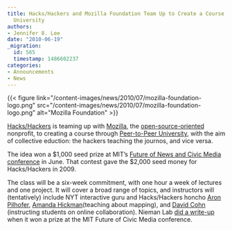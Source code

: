 ```yaml
---
title: Hacks/Hackers and Mozilla Foundation Team Up to Create a Course through Peer-to-Peer
  University
authors:
- Jennifer 8. Lee
date: "2010-06-19"
_migration:
  id: 565
  timestamp: 1486602237
categories:
- Announcements
- News
---
```


{{< figure link="/content-images/news/2010/07/mozilla-foundation-logo.png" src="/content-images/news/2010/07/mozilla-foundation-logo.png" alt="Mozilla Foundation" >}}

[Hacks/Hackers][1] is teaming up with [Mozilla][2], the [open-source-oriented][3] nonprofit, to creating a course through [Peer-to-Peer University][4], with the aim of collective eduction: the hackers teaching the journos, and vice versa.

The idea won a $1,000 seed prize at MIT&#8217;s [Future of News and Civic Media conference][5] in June. That contest gave the $2,000 seed money for Hacks/Hackers in 2009.

The class will be a six-week commitment, with one hour a week of lectures and one project. It will cover a broad range of topics, and instructors will (tentatively) include NYT interactive guru and Hacks/Hackers honcho [Aron Pilhofer][6], [Amanda Hickman][7](teaching about mapping), and [David Cohn][8] (instructing students on online collaboration). Nieman Lab [did a write-up][9] when it won a prize at the MIT Future of Civic Media conference.

 [1]: http://hackshackers.com/
 [2]: http://www.mozilla.org/
 [3]: http://www.mozilla.org/about/
 [4]: http://p2pu.org/
 [5]: http://civic.mit.edu/conference2010
 [6]: http://www.aronpilhofer.com/
 [7]: http://www.pbs.org/idealab/amanda_hickman/
 [8]: http://twitter.com/digidave
 [9]: http://www.niemanlab.org/2010/06/hackshackers-mozilla-team-up-for-peer-to-peer-course/